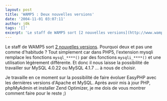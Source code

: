 ```yaml
---
layout: post
title: 'WAMP5 : Deux nouvelles versions'
date: '2004-11-01 03:07:11'
author: j0k
tags: '[]'
excerpt: 'Le staff de WAMP5 sort [2 nouvelles versions](http://www.wampserver.com/download.php). Pourquoi deux et pas une comme d''habitude ? Tout simplement car dans PHP5, l''extension mysqli remplace les fonctions mysql_****() par des fonctions mysqli_****() et une utilisation légèrement différente. Et donc il nous laisse la possibilité de travailler sur MySQL 4.0.22 ou MySQL      ...'
---
```


Le staff de WAMP5 sort [2 nouvelles versions](http://www.wampserver.com/download.php). Pourquoi deux et pas une comme d'habitude ? Tout simplement car dans PHP5, l'extension mysqli remplace les fonctions `mysql_****()` par des fonctions `mysqli_****()` et une utilisation légèrement différente. Et donc il nous laisse la possibilité de travailler sur MySQL 4.0.22 ou MySQL 4.1.7 ... à nous de choisir.

Je travaille en ce moment sur la possibilité de faire évoluer EasyPHP avec les dernières versions d'Apache et MySQL. Après avoir mis à jour PHP, phpMyAdmin et installer Zend Optimizer, je me dois de vous montrer comment faire pour le reste  ;)
